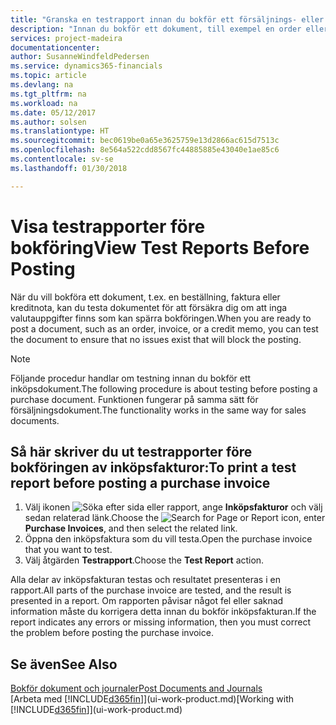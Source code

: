 ```yaml
---
title: "Granska en testrapport innan du bokför ett försäljnings- eller inköpsdokument | Microsoft Docs"
description: "Innan du bokför ett dokument, till exempel en order eller kreditnota, kan du testa och granska den att söka efter fel som kan förhindra bokföring."
services: project-madeira
documentationcenter: 
author: SusanneWindfeldPedersen
ms.service: dynamics365-financials
ms.topic: article
ms.devlang: na
ms.tgt_pltfrm: na
ms.workload: na
ms.date: 05/12/2017
ms.author: solsen
ms.translationtype: HT
ms.sourcegitcommit: bec0619be0a65e3625759e13d2866ac615d7513c
ms.openlocfilehash: 8e564a522cdd8567fc44885885e43040e1ae85c6
ms.contentlocale: sv-se
ms.lasthandoff: 01/30/2018

---
```

# <a name="view-test-reports-before-posting"></a><span data-ttu-id="5a752-103">Visa testrapporter före bokföring</span><span class="sxs-lookup"><span data-stu-id="5a752-103">View Test Reports Before Posting</span></span>
<span data-ttu-id="5a752-104">När du vill bokföra ett dokument, t.ex. en beställning, faktura eller kreditnota, kan du testa dokumentet för att försäkra dig om att inga valutauppgifter finns som kan spärra bokföringen.</span><span class="sxs-lookup"><span data-stu-id="5a752-104">When you are ready to post a document, such as an order, invoice, or a credit memo, you can test the document to ensure that no issues exist that will block the posting.</span></span>

> [!NOTE]  
>   <span data-ttu-id="5a752-105">Följande procedur handlar om testning innan du bokför ett inköpsdokument.</span><span class="sxs-lookup"><span data-stu-id="5a752-105">The following procedure is about testing before posting a purchase document.</span></span> <span data-ttu-id="5a752-106">Funktionen fungerar på samma sätt för försäljningsdokument.</span><span class="sxs-lookup"><span data-stu-id="5a752-106">The functionality works in the same way for sales documents.</span></span>

## <a name="to-print-a-test-report-before-posting-a-purchase-invoice"></a><span data-ttu-id="5a752-107">Så här skriver du ut testrapporter före bokföringen av inköpsfakturor:</span><span class="sxs-lookup"><span data-stu-id="5a752-107">To print a test report before posting a purchase invoice</span></span>
1. <span data-ttu-id="5a752-108">Välj ikonen ![Söka efter sida eller rapport](media/ui-search/search_small.png "Ikonen Söka efter sida eller rapport"), ange **Inköpsfakturor** och välj sedan relaterad länk.</span><span class="sxs-lookup"><span data-stu-id="5a752-108">Choose the ![Search for Page or Report](media/ui-search/search_small.png "Search for Page or Report icon") icon, enter **Purchase Invoices**, and then select the related link.</span></span>
2. <span data-ttu-id="5a752-109">Öppna den inköpsfaktura som du vill testa.</span><span class="sxs-lookup"><span data-stu-id="5a752-109">Open the purchase invoice that you want to test.</span></span>
3. <span data-ttu-id="5a752-110">Välj åtgärden **Testrapport**.</span><span class="sxs-lookup"><span data-stu-id="5a752-110">Choose the **Test Report** action.</span></span>  

<span data-ttu-id="5a752-111">Alla delar av inköpsfakturan testas och resultatet presenteras i en rapport.</span><span class="sxs-lookup"><span data-stu-id="5a752-111">All parts of the purchase invoice are tested, and the result is presented in a report.</span></span> <span data-ttu-id="5a752-112">Om rapporten påvisar något fel eller saknad information måste du korrigera detta innan du bokför inköpsfakturan.</span><span class="sxs-lookup"><span data-stu-id="5a752-112">If the report indicates any errors or missing information, then you must correct the problem before posting the purchase invoice.</span></span>

## <a name="see-also"></a><span data-ttu-id="5a752-113">Se även</span><span class="sxs-lookup"><span data-stu-id="5a752-113">See Also</span></span>
[<span data-ttu-id="5a752-114">Bokför dokument och journaler</span><span class="sxs-lookup"><span data-stu-id="5a752-114">Post Documents and Journals</span></span>](ui-post-documents-journals.md)  
<span data-ttu-id="5a752-115">[Arbeta med [!INCLUDE[d365fin](includes/d365fin_md.md)]](ui-work-product.md)</span><span class="sxs-lookup"><span data-stu-id="5a752-115">[Working with [!INCLUDE[d365fin](includes/d365fin_md.md)]](ui-work-product.md)</span></span>


